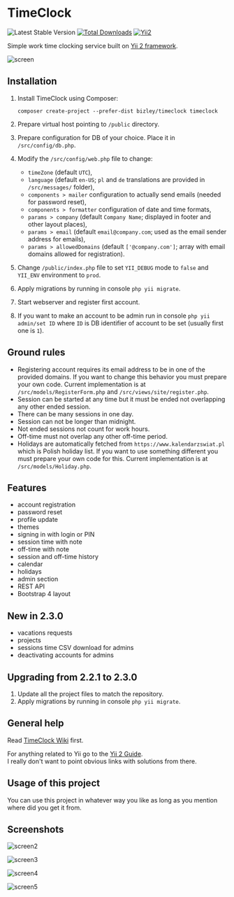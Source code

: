 # TimeClock

![Latest Stable Version](https://img.shields.io/packagist/v/bizley/timeclock.svg)
[![Total Downloads](https://img.shields.io/packagist/dt/bizley/timeclock.svg)](https://packagist.org/packages/bizley/timeclock)
[![Yii2](https://img.shields.io/badge/Powered_by-Yii_Framework-green.svg?style=flat)](https://www.yiiframework.com/)

Simple work time clocking service built on [Yii 2 framework](https://www.yiiframework.com).

![screen](https://bizley.github.io/timeclock/tc-dark.png)

## Installation

1. Install TimeClock using Composer:
  
    `composer create-project --prefer-dist bizley/timeclock timeclock`
    
2. Prepare virtual host pointing to `/public` directory.
3. Prepare configuration for DB of your choice. Place it in `/src/config/db.php`.
4. Modify the `/src/config/web.php` file to change:

    - `timeZone` (default `UTC`),
    - `language` (default `en-US`; `pl` and `de` translations are provided in `/src/messages/` folder),
    - `components > mailer` configuration to actually send emails (needed for password reset),
    - `components > formatter` configuration of date and time formats,
    - `params > company` (default `Company Name`; displayed in footer and other layout places),
    - `params > email` (default `email@company.com`; used as the email sender address for emails),
    - `params > allowedDomains` (default `['@company.com']`; array with email domains allowed for registration).
    
5. Change `/public/index.php` file to set `YII_DEBUG` mode to `false` and `YII_ENV` environment to `prod`.
6. Apply migrations by running in console `php yii migrate`.
7. Start webserver and register first account.
8. If you want to make an account to be admin run in console `php yii admin/set ID` where `ID` is DB identifier of account 
   to be set (usually first one is `1`).
   
## Ground rules

- Registering account requires its email address to be in one of the provided domains. If you want to change this behavior 
  you must prepare your own code. Current implementation is at `/src/models/RegisterForm.php` and `/src/views/site/register.php`.
- Session can be started at any time but it must be ended not overlapping any other ended session.
- There can be many sessions in one day.
- Session can not be longer than midnight.
- Not ended sessions not count for work hours.
- Off-time must not overlap any other off-time period.
- Holidays are automatically fetched from `https://www.kalendarzswiat.pl` which is Polish holiday list. If you want to 
  use something different you must prepare your own code for this. Current implementation is at `/src/models/Holiday.php`.

## Features

- account registration
- password reset
- profile update
- themes
- signing in with login or PIN
- session time with note
- off-time with note
- session and off-time history
- calendar
- holidays
- admin section
- REST API
- Bootstrap 4 layout

## New in 2.3.0

- vacations requests
- projects
- sessions time CSV download for admins
- deactivating accounts for admins

## Upgrading from 2.2.1 to 2.3.0

1. Update all the project files to match the repository.
2. Apply migrations by running in console `php yii migrate`.

## General help

Read [TimeClock Wiki](https://github.com/bizley/timeclock/wiki) first.

For anything related to Yii go to the [Yii 2 Guide](https://www.yiiframework.com/doc/guide/2.0/en).  
I really don't want to point obvious links with solutions from there.

## Usage of this project

You can use this project in whatever way you like as long as you mention where did you get it from.

## Screenshots

![screen2](https://bizley.github.io/timeclock/tc-light.png)

![screen3](https://bizley.github.io/timeclock/tc-sunlight.png)

![screen4](https://bizley.github.io/timeclock/tc-history.png)

![screen5](https://bizley.github.io/timeclock/tc-calendar.png)
